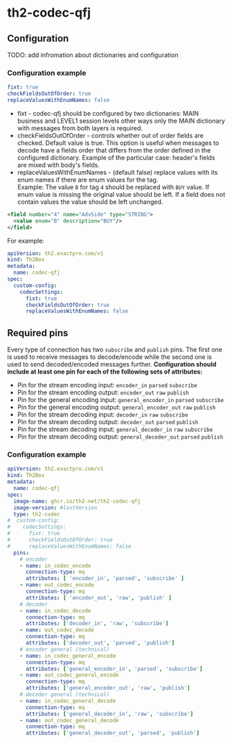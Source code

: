 # th2-codec-qfj

## Configuration

TODO: add infromation about dictionaries and configuration 

### Configuration example

```yaml
fixt: true
checkFieldsOutOfOrder: true
replaceValuesWithEnumNames: false
```

* fixt - codec-qfj should be configured by two dictionaries: MAIN business and LEVEL1 session levels other ways only the MAIN dictionary with messages from both layers is required.
* checkFieldsOutOfOrder - controls whether out of order fields are checked. Default value is true.
  This option is useful when messages to decode have a fields order that differs from the order defined in the configured dictionary. 
  Example of the particular case: header's fields are mixed with body's fields.  
* replaceValuesWithEnumNames - (default false) replace values with its enum names if there are enum values for the tag.  
  Example:
  The value `B` for tag `4` should be replaced with `BUY` value. If enum value is missing the original value should be left.
  If a field does not contain values the value should be left unchanged.
```xml
<field number="4" name="AdvSide" type="STRING">
  <value enum="B" description="BUY"/>
</field>
```

For example:

```yaml
apiVersion: th2.exactpro.com/v1
kind: Th2Box
metadata:
  name: codec-qfj
spec:
  custom-config:
    codecSettings:
      fixt: true
      checkFieldsOutOfOrder: true
      replaceValuesWithEnumNames: false
```

## Required pins

Every type of connection has two `subscribe` and `publish` pins.
The first one is used to receive messages to decode/encode while the second one is used to send decoded/encoded messages further.
**Configuration should include at least one pin for each of the following sets of attributes:**
+ Pin for the stream encoding input: `encoder_in` `parsed` `subscribe`
+ Pin for the stream encoding output: `encoder_out` `raw` `publish`
+ Pin for the general encoding input: `general_encoder_in` `parsed` `subscribe`
+ Pin for the general encoding output: `general_encoder_out` `raw` `publish`
+ Pin for the stream decoding input: `decoder_in` `raw` `subscribe`
+ Pin for the stream decoding output: `decoder_out` `parsed` `publish`
+ Pin for the stream decoding input: `general_decoder_in` `raw` `subscribe`
+ Pin for the stream decoding output: `general_decoder_out` `parsed` `publish`

### Configuration example

```yaml
apiVersion: th2.exactpro.com/v1
kind: Th2Box
metadata:
  name: codec-qfj
spec:
  image-name: ghcr.io/th2-net/th2-codec-qfj
  image-version: #lastVersion
  type: th2-codec
#  custom-config:
#    codecSettings:
#      fixt: true
#      checkFieldsOutOfOrder: true
#      replaceValuesWithEnumNames: false
  pins:
    # encoder
    - name: in_codec_encode
      connection-type: mq
      attributes: [ 'encoder_in', 'parsed', 'subscribe' ]
    - name: out_codec_encode
      connection-type: mq
      attributes: [ 'encoder_out', 'raw', 'publish' ]
    # decoder
    - name: in_codec_decode
      connection-type: mq
      attributes: ['decoder_in', 'raw', 'subscribe']
    - name: out_codec_decode
      connection-type: mq
      attributes: ['decoder_out', 'parsed', 'publish']
    # encoder general (technical)
    - name: in_codec_general_encode
      connection-type: mq
      attributes: ['general_encoder_in', 'parsed', 'subscribe']
    - name: out_codec_general_encode
      connection-type: mq
      attributes: ['general_encoder_out', 'raw', 'publish']
    # decoder general (technical)
    - name: in_codec_general_decode
      connection-type: mq
      attributes: ['general_decoder_in', 'raw', 'subscribe']
    - name: out_codec_general_decode
      connection-type: mq
      attributes: ['general_decoder_out', 'parsed', 'publish']
```